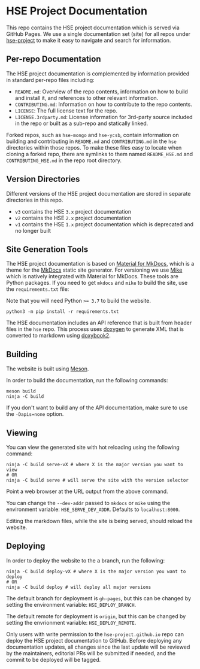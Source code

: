 # HSE Project Documentation

This repo contains the HSE project documentation which is served
via GitHub Pages.  We use a single documentation set (site) for all
repos under [hse-project](https://github.com/hse-project) to make it easy
to navigate and search for information.

## Per-repo Documentation

The HSE project documentation is complemented by information provided in
standard per-repo files including:

* `README.md`: Overview of the repo contents, information on how to
build and install it, and references to other relevant information.
* `CONTRIBUTING.md`: Information on how to contribute to the repo contents.
* `LICENSE`: The full license text for the repo.
* `LICENSE.3rdparty.md`: License information for 3rd-party source
included in the repo or built as a sub-repo and statically linked.

Forked repos, such as `hse-mongo` and `hse-ycsb`, contain information on
building and contributing in `README.md` and `CONTRIBUTING.md` in the
`hse` directories within those repos.  To make these files easy to locate
when cloning a forked repo, there are symlinks to them named `README_HSE.md`
and `CONTRIBUTING_HSE.md` in the repo root directory.

## Version Directories

Different versions of the HSE project documentation are stored in separate
directories in this repo.

* `v3` contains the HSE `3.x` project documentation
* `v2` contains the HSE `2.x` project documentation
* `v1` contains the HSE `1.x` project documentation which is deprecated and no longer built

## Site Generation Tools

The HSE project documentation is based on
[Material for MkDocs](https://squidfunk.github.io/mkdocs-material/), which is a
theme for the [MkDocs](https://www.mkdocs.org/) static site generator. For
versioning we use [Mike](https://github.com/jimporter/mike) which is natively
integrated with Material for MkDocs. These tools are Python packages. If you
need to get `mkdocs` and `mike` to build the site, use the `requirements.txt`
file:

Note that you will need Python `>= 3.7` to build the website.

```shell
python3 -m pip install -r requirements.txt
```

The HSE documentation includes an API reference that is built from
header files in the `hse` repo.  This process uses
[doxygen](https://www.doxygen.nl/index.html) to generate XML that is converted
to markdown using [doxybook2](https://github.com/matusnovak/doxybook2).

## Building

The website is built using [Meson](https://mesonbuild.com/).

In order to build the documentation, run the following commands:

```shell
meson build
ninja -C build
```

If you don't want to build any of the API documentation, make sure to use the
`-Dapis=none` option.

## Viewing

You can view the generated site with hot reloading using the following command:

```shell
ninja -C build serve-vX # where X is the major version you want to view
# OR
ninja -C build serve # will serve the site with the version selector
```

Point a web browser at the URL output from the above command.

You can change the `--dev-addr` passed to `mkdocs` or `mike` using the
environment variable: `HSE_SERVE_DEV_ADDR`. Defaults to `localhost:8000`.

Editing the markdown files, while the site is being served, should reload the
website.

## Deploying

In order to deploy the website to the a branch, run the following:

```shell
ninja -C build deploy-vX # where X is the major version you want to deploy
# OR
ninja -C build deploy # will deploy all major versions
```

The default branch for deployment is `gh-pages`, but this can be changed by
setting the environment variable: `HSE_DEPLOY_BRANCH`.

The default remote for deployment is `origin`, but this can be changed by
setting the envrionment variable: `HSE_DEPLOY_REMOTE`.

Only users with write permission to the `hse-project.github.io` repo can deploy
the HSE project documentation to GitHub. Before deploying any documentation
updates, all changes since the last update will be reviewed by the maintainers,
editorial PRs will be submitted if needed, and the commit to be deployed will be
tagged.
